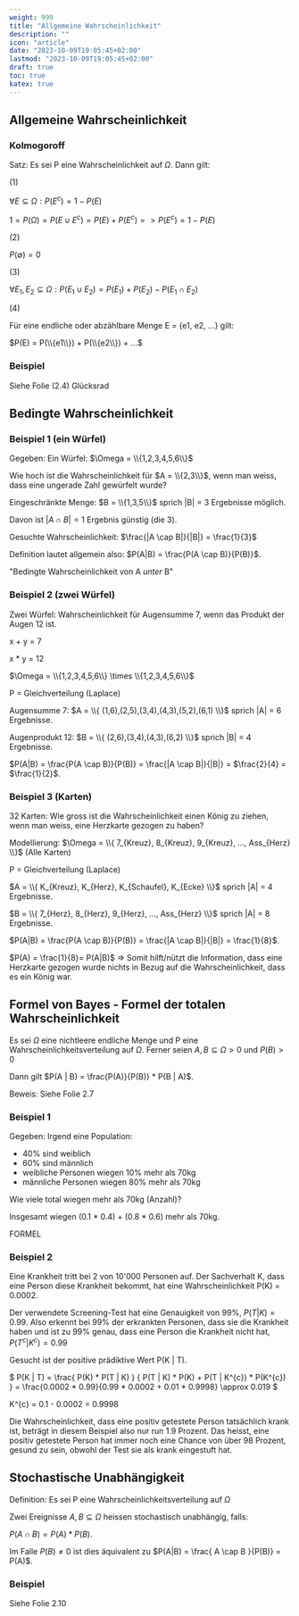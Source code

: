 ```yaml
---
weight: 999
title: "Allgemeine Wahrscheinlichkeit"
description: ""
icon: "article"
date: "2023-10-09T19:05:45+02:00"
lastmod: "2023-10-09T19:05:45+02:00"
draft: true
toc: true
katex: true
---
```


## Allgemeine Wahrscheinlichkeit

### Kolmogoroff

Satz: Es sei P eine Wahrscheinlichkeit auf $\Omega$. Dann gilt:

(1)

$\forall E \subseteq \Omega: P(E^{c}) = 1- P(E)$

$1 = P(\Omega) = P(E \cup E^{c}) = P(E) + P(E^{c}) => P(E^{c}) = 1- P(E)$

(2)

$P(\emptyset) = 0$

(3)

$\forall E_{1},E_{2} \subseteq \Omega : P(E_{1} \cup E_{2}) = P(E_{1}) + P(E_{2}) - P(E_{1} \cap E_{2})$

(4)

Für eine endliche oder abzählbare Menge E = {e1, e2, ...} gilt:

$P(E) = P(\\{e1\\}) + P(\\{e2\\}) + ...$

### Beispiel

Siehe Folie (2.4) Glücksrad

## Bedingte Wahrscheinlichkeit

### Beispiel 1 (ein Würfel)

Gegeben: Ein Würfel: $\Omega = \\{1,2,3,4,5,6\\}$

Wie hoch ist die Wahrscheinlichkeit für $A = \\{2,3\\}$, wenn man weiss, dass eine ungerade Zahl gewürfelt wurde?

Eingeschränkte Menge: $B = \\{1,3,5\\}$ sprich |B| = 3 Ergebnisse möglich.

Davon ist $|A \cap B| = 1$ Ergebnis günstig (die 3).

Gesuchte Wahrscheinlichkeit: $\frac{|A \cap B|}{|B|} = \frac{1}{3}$

Definition lautet allgemein also: $P(A|B) = \frac{P(A \cap B)}{P(B)}$. 

"Bedingte Wahrscheinlichkeit von A _unter_ B"

### Beispiel 2 (zwei Würfel)

Zwei Würfel: Wahrscheinlichkeit für Augensumme 7, wenn das Produkt der Augen 12 ist.

x + y = 7

x * y = 12

$\Omega = \\{1,2,3,4,5,6\\} \times \\{1,2,3,4,5,6\\}$

P = Gleichverteilung (Laplace)

Augensumme 7: $A = \\{ (1,6),(2,5),(3,4),(4,3),(5,2),(6,1) \\}$ sprich |A| = 6 Ergebnisse.

Augenprodukt 12: $B = \\{ (2,6),(3,4),(4,3),(6,2) \\}$ sprich |B| = 4 Ergebnisse.

$P(A|B) = \frac{P(A \cap B)}{P(B)} = \frac{|A \cap B|}{|B|} = $\frac{2}{4} = $\frac{1}{2}$. 

### Beispiel 3 (Karten)

32 Karten: Wie gross ist die Wahrscheinlichkeit einen König zu ziehen, wenn man weiss, eine Herzkarte gezogen zu haben?

Modellierung: $\Omega = \\{ 7_{Kreuz}, 8_{Kreuz}, 9_{Kreuz}, ..., Ass_{Herz} \\}$ (Alle Karten)

P = Gleichverteilung (Laplace)

$A = \\{ K_{Kreuz}, K_{Herz}, K_{Schaufel}, K_{Ecke} \\}$ sprich |A| = 4 Ergebnisse.

$B = \\{ 7_{Herz}, 8_{Herz}, 9_{Herz}, ..., Ass_{Herz} \\}$ sprich |A| = 8 Ergebnisse.

$P(A|B) = \frac{P(A \cap B)}{P(B)} = \frac{|A \cap B|}{|B|} = \frac{1}{8}$. 

$P(A) = \frac{1}{8}= P(A|B)$ => Somit hilft/nützt die Information, dass eine Herzkarte gezogen wurde nichts in Bezug auf die Wahrscheinlichkeit, dass es ein König war.


## Formel von Bayes - Formel der totalen Wahrscheinlichkeit

Es sei $\Omega$ eine nichtleere endliche Menge und P eine Wahrscheinlichkeitsverteilung auf $\Omega$. Ferner seien $A, B \subseteq \Omega > 0 \text{ und } P(B) > 0$

Dann gilt $P(A | B) = \frac{P(A)}{P(B)} * P(B | A)$. 

Beweis: Siehe Folie 2.7

### Beispiel 1

Gegeben: Irgend eine Population:
- 40% sind weiblich
- 60% sind männlich
- weibliche Personen wiegen 10% mehr als 70kg
- männliche Personen wiegen 80% mehr als 70kg

Wie viele total wiegen mehr als 70kg (Anzahl)?

Insgesamt wiegen (0.1 * 0.4) + (0.8 * 0.6) mehr als 70kg.

FORMEL

### Beispiel 2

Eine Krankheit tritt bei 2 von 10'000 Personen auf. Der Sachverhalt K, dass eine Person diese Krankheit bekommt, hat eine Wahrscheinlichkeit P(K) = 0.0002.

Der verwendete Screening-Test hat eine Genauigkeit von 99%, $P(T | K) = 0.99$. Also erkennt bei 99% der erkrankten Personen, 
dass sie die Krankheit haben und ist zu 99% genau, dass eine Person die Krankheit nicht hat, $P( T^{c} | K^{c} ) = 0.99$

Gesucht ist der positive prädiktive Wert P(K | T).

$ P(K | T) = \frac{ P(K) * P(T | K) } { P(T | K) * P(K) + P(T | K^{c}) * P(K^{c}) } = \frac{0.0002 * 0.99}{0.99 * 0.0002 + 0.01 * 0.9998} \approx 0.019 $

K^{c} = 0.1 - 0.0002 = 0.9998

Die Wahrscheinlichkeit, dass eine positiv getestete Person tatsächlich krank ist, beträgt in diesem Beispiel also nur run 1.9 Prozent. 
Das heisst, eine positiv getestete Person hat immer noch eine Chance von über 98 Prozent, gesund zu sein, obwohl der Test sie als krank eingestuft hat.



## Stochastische Unabhängigkeit

Definition: Es sei P eine Wahrscheinlichkeitsverteilung auf $\Omega$

Zwei Ereignisse $A, B \subseteq \Omega$ heissen stochastisch unabhängig, falls:

$P(A \cap B) = P(A) * P(B)$.

Im Falle $P(B) \neq 0$ ist dies äquivalent zu $P(A|B) = \frac{ A \cap B }{P(B)} = P(A)$. 

### Beispiel

Siehe Folie 2.10
